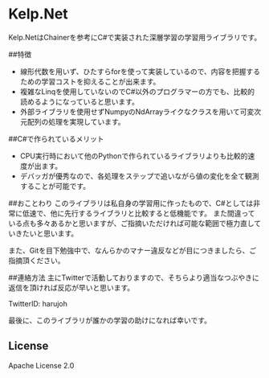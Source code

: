 # Kelp.Net
Kelp.NetはChainerを参考にC#で実装された深層学習の学習用ライブラリです。


##特徴
- 線形代数を用いず、ひたすらforを使って実装しているので、内容を把握するための学習コストを抑えることが出来ます。
- 複雑なLinqを使用していないのでC#以外のプログラマーの方でも、比較的読めるようになっていると思います。
- 外部ライブラリを使用せずNumpyのNdArrayライクなクラスを用いて可変次元配列の処理を実現しています。


##C#で作られているメリット
- CPU実行時において他のPythonで作られているライブラリよりも比較的速度が出ます。
- デバッガが優秀なので、各処理をステップで追いながら値の変化を全て観測することが可能です。


##おことわり
このライブラリは私自身の学習用に作ったもので、C#としては非常に低速で、他に先行するライブラリと比較すると低機能です。
また間違っている点も多々あるかと思いますが、ご指摘いただければ可能な範囲で極力直していきたいと思います。

また、Gitを目下勉強中で、なんらかのマナー違反などが目につきましたら、ご指摘頂ください。


##連絡方法
主にTwitterで活動しておりますので、そちらより適当なつぶやきに返信を頂ければ反応が早いと思います。

TwitterID: harujoh

最後に、このライブラリが誰かの学習の助けになれば幸いです。


## License
Apache License 2.0

